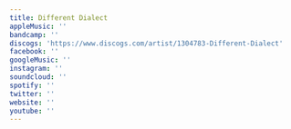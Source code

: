 ```yaml
---
title: Different Dialect
appleMusic: ''
bandcamp: ''
discogs: 'https://www.discogs.com/artist/1304783-Different-Dialect'
facebook: ''
googleMusic: ''
instagram: ''
soundcloud: ''
spotify: ''
twitter: ''
website: ''
youtube: ''
---
```

